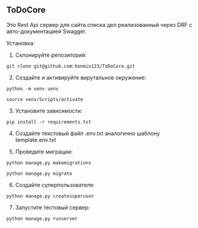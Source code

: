 ## ToDoCore

Это Rest Api сервер для сайта списка дел реализованный через DRF c авто-документацией Swagger. 

Установка: 

1. Склонируйте репозиторий:

```
git clone git@github.com:konmin123/ToDoCore.git
```

2. Создайте и активируйте вирутальное окружение:

```
python -m venv venv
```

```
source venv/Scripts/activate
```

3. Установите зависимости:

```
pip install -r requirements.txt
```  

4. Создайте текстовый файл .env.txt аналогично шаблону template.env.txt

5. Проведите миграции:

```
python manage.py makemigrations
```

```
python manage.py migrate
```

6. Создайте суперпользователя:

```
python manage.py createsuperuser
```

7. Запустите тестовый сервер:

```
python manage.py runserver
```
